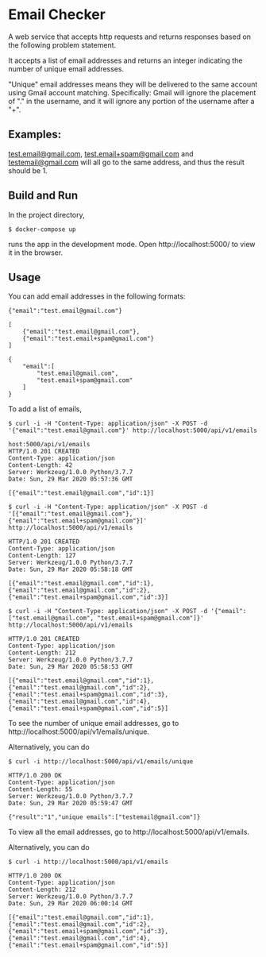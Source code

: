 # Email Checker
A web service that accepts http requests and returns responses based on the following problem statement.

It accepts a list of email addresses and returns an integer indicating the number of unique email addresses. 

"Unique" email addresses means they will be delivered to the same account using Gmail account matching. Specifically: Gmail will ignore the placement of "." in the username, and it will ignore any portion of the username after a "+".

## Examples:

test.email@gmail.com, test.email+spam@gmail.com and testemail@gmail.com will all go to the same address, and thus the result should be 1.

## Build and Run
In the project directory, 
```
$ docker-compose up
```
runs the app in the development mode.
Open http://localhost:5000/ to view it in the browser.

## Usage

You can add email addresses in the following formats:
```
{"email":"test.email@gmail.com"}
```

```
[
    {"email":"test.email@gmail.com"},
    {"email":"test.email+spam@gmail.com"}
]
```

```
{
    "email":[
        "test.email@gmail.com", 
        "test.email+spam@gmail.com"
    ]
}
```
To add a list of emails, 
```
$ curl -i -H "Content-Type: application/json" -X POST -d '{"email":"test.email@gmail.com"}' http://localhost:5000/api/v1/emails

host:5000/api/v1/emails
HTTP/1.0 201 CREATED
Content-Type: application/json
Content-Length: 42
Server: Werkzeug/1.0.0 Python/3.7.7
Date: Sun, 29 Mar 2020 05:57:36 GMT

[{"email":"test.email@gmail.com","id":1}]
```
```
$ curl -i -H "Content-Type: application/json" -X POST -d '[{"email":"test.email@gmail.com"},{"email":"test.email+spam@gmail.com"}]' http://localhost:5000/api/v1/emails

HTTP/1.0 201 CREATED
Content-Type: application/json
Content-Length: 127
Server: Werkzeug/1.0.0 Python/3.7.7
Date: Sun, 29 Mar 2020 05:58:18 GMT

[{"email":"test.email@gmail.com","id":1},{"email":"test.email@gmail.com","id":2},{"email":"test.email+spam@gmail.com","id":3}]
```

```
$ curl -i -H "Content-Type: application/json" -X POST -d '{"email":["test.email@gmail.com", "test.email+spam@gmail.com"]}' http://localhost:5000/api/v1/emails

HTTP/1.0 201 CREATED
Content-Type: application/json
Content-Length: 212
Server: Werkzeug/1.0.0 Python/3.7.7
Date: Sun, 29 Mar 2020 05:58:53 GMT

[{"email":"test.email@gmail.com","id":1},{"email":"test.email@gmail.com","id":2},{"email":"test.email+spam@gmail.com","id":3},{"email":"test.email@gmail.com","id":4},{"email":"test.email+spam@gmail.com","id":5}]
```

To see the number of unique email addresses, go to http://localhost:5000/api/v1/emails/unique.

Alternatively, you can do 
```
$ curl -i http://localhost:5000/api/v1/emails/unique

HTTP/1.0 200 OK
Content-Type: application/json
Content-Length: 55
Server: Werkzeug/1.0.0 Python/3.7.7
Date: Sun, 29 Mar 2020 05:59:47 GMT

{"result":"1","unique emails":["testemail@gmail.com"]}
```

To view all the email addresses, go to http://localhost:5000/api/v1/emails.

Alternatively, you can do 
```
$ curl -i http://localhost:5000/api/v1/emails

HTTP/1.0 200 OK
Content-Type: application/json
Content-Length: 212
Server: Werkzeug/1.0.0 Python/3.7.7
Date: Sun, 29 Mar 2020 06:00:14 GMT

[{"email":"test.email@gmail.com","id":1},{"email":"test.email@gmail.com","id":2},{"email":"test.email+spam@gmail.com","id":3},{"email":"test.email@gmail.com","id":4},{"email":"test.email+spam@gmail.com","id":5}]

```

<!-- ```
docker ps -a
docker rm CONTAINER_ID
docker image ls -a
docker rmi IMAGE_ID
``` -->